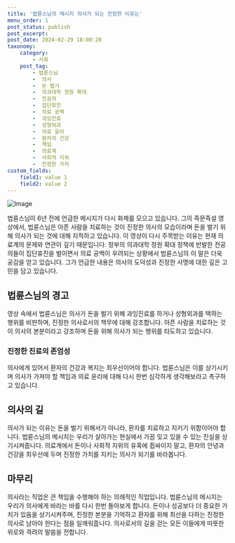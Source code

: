 ```yaml
---
title: '법륜스님의 메시지 의사가 되는 진정한 이유는'
menu_order: 1
post_status: publish
post_excerpt: 
post_date: 2024-02-29 18:08:20
taxonomy:
    category:
        - 사회
    post_tag:
        - 법륜스님
        -  의사
        -  돈 벌기
        -  의과대학 정원 확대
        -  전공의
        -  집단휴진
        -  의료 공백
        -  과잉진료
        -  성형외과
        -  의료 윤리
        -  환자의 건강
        -  책임
        -  의료계
        -  사회적 지위
        -  진정한 가치
custom_fields:
    field1: value 1
    field2: value 2
---
```


![Image](https://imgnews.pstatic.net/image/009/2024/02/28/0005265404_001_20240228222301019.jpg?type=w647)

법륜스님이 6년 전에 언급한 메시지가 다시 화제를 모으고 있습니다. 그의 즉문즉설 영상에서, 법륜스님은 아픈 사람을 치료하는 것이 진정한 의사의 모습이라며 돈을 벌기 위해 의사가 되는 것에 대해 지적하고 있습니다. 이 영상이 다시 주목받는 이유는 현재 의료계의 문제와 연관이 깊기 때문입니다.
정부의 의과대학 정원 확대 정책에 반발한 전공의들이 집단휴진을 벌이면서 의료 공백이 우려되는 상황에서 법륜스님의 이 말은 더욱 공감을 얻고 있습니다. 그가 언급한 내용은 의사의 도덕성과 진정한 사명에 대한 깊은 고민을 담고 있습니다.
## 법륜스님의 경고
영상 속에서 법륜스님은 의사가 돈을 벌기 위해 과잉진료를 하거나 성형외과를 택하는 행위를 비판하며, 진정한 의사로서의 책무에 대해 강조합니다. 아픈 사람을 치료하는 것이 의사의 본분이라고 강조하며 돈을 위해 의사가 되는 행위를 타도하고 있습니다.
### 진정한 진료의 존엄성
의사에게 있어서 환자의 건강과 복지는 최우선이어야 합니다. 법륜스님은 이를 상기시키며 의사가 가져야 할 책임과 의료 윤리에 대해 다시 한번 심각하게 생각해보라고 촉구하고 있습니다.
## 의사의 길
의사가 되는 이유는 돈을 벌기 위해서가 아니라, 환자를 치료하고 지키기 위함이어야 합니다. 법륜스님의 메시지는 우리가 살아가는 현실에서 가끔 잊고 있을 수 있는 진실을 상기시켜줍니다.
의료계에서 돈이나 사회적 지위의 유혹에 휩싸이지 말고, 환자의 안녕과 건강을 최우선에 두며 진정한 가치를 지키는 의사가 되기를 바라봅니다.
## 마무리
의사라는 직업은 큰 책임을 수행해야 하는 의례적인 직업입니다. 법륜스님의 메시지는 우리가 의사에게 바라는 바를 다시 한번 돌아보게 합니다. 돈이나 성공보다 더 중요한 가치가 있음을 상기시켜주며, 진정한 본분을 기억하고 환자를 위해 최선을 다하는 진정한 의사로 남아야 한다는 점을 일깨워줍니다. 의사로서의 길을 걷는 모든 이들에게 따뜻한 위로와 격려의 말씀을 전합니다.
